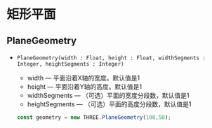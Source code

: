# 矩形平面

## PlaneGeometry

+ `PlaneGeometry(width : Float, height : Float, widthSegments : Integer, heightSegments : Integer)`

  + width — 平面沿着X轴的宽度。默认值是1
  + height — 平面沿着Y轴的高度。默认值是1
  + widthSegments — （可选）平面的宽度分段数，默认值是1
  + heightSegments — （可选）平面的高度分段数，默认值是1

  ```js
  const geometry = new THREE.PlaneGeometry(100,50);
  ```
